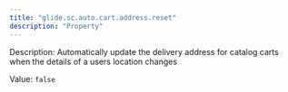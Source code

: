```yaml
---
title: "glide.sc.auto.cart.address.reset"
description: "Property"
---
```


Description: Automatically update the delivery address for catalog carts when the details of a users location changes

Value: `false`